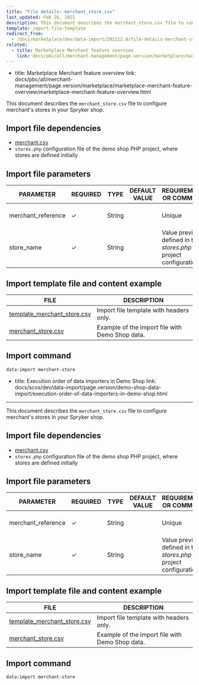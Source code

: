 ```yaml
---
title: "File details: merchant_store.csv"
last_updated: Feb 26, 2021
description: This document describes the merchant_store.csv file to configure merchant store information in your Spryker shop.
template: import-file-template
redirect_from:
  - /docs/marketplace/dev/data-import/202212.0/file-details-merchant-store.csv.html
related:
  - title: Marketplace Merchant feature overview
    link: docs/pbc/all/merchant-management/page.version/marketplace/marketplace-merchant-feature-overview/marketplace-merchant-feature-overview.html
---
```

  - title: Marketplace Merchant feature overview
    link: docs/pbc/all/merchant-management/page.version/marketplace/marketplace-merchant-feature-overview/marketplace-merchant-feature-overview.html

This document describes the `merchant_store.csv` file to configure merchant's stores in your Spryker shop.

## Import file dependencies


- [merchant.csv](/docs/pbc/all/merchant-management/{{site.version}}/marketplace/import-data/file-details-merchant.csv.html)
- `stores.php` configuration file of the demo shop PHP project, where stores are defined initially


## Import file parameters


| PARAMETER    | REQUIRED | TYPE | DEFAULT VALUE | REQUIREMENTS OR COMMENTS  | DESCRIPTION  |
| -------------- | ----------- | ----- | -------------- | ------------------------ | ----------------------- |
| merchant_reference | &check;             | String   |                   | Unique                                                       | Identifier of the merchant in the system.       |
| store_name         | &check;             | String   |                   | Value previously defined in the *stores.php* project configuration. | Store where the merchant product offer belongs. |



## Import template file and content example

| FILE   | DESCRIPTION  |
| --------------------------- | ---------------------- |
| [template_merchant_store.csv](https://spryker.s3.eu-central-1.amazonaws.com/docs/Developer+Guide/Back-End/Data+Manipulation/Data+Ingestion/Data+Import/Data+Import+Categories/Marketplace+setup/template_merchant_store.csv) | Import file template with headers only.         |
| [merchant_store.csv](https://spryker.s3.eu-central-1.amazonaws.com/docs/Developer+Guide/Back-End/Data+Manipulation/Data+Ingestion/Data+Import/Data+Import+Categories/Marketplace+setup/merchant_store.csv) | Example of the import file with Demo Shop data. |

## Import command

```bash
data:import merchant-store
```
  - title: Execution order of data importers in Demo Shop
    link: docs/scos/dev/data-import/page.version/demo-shop-data-import/execution-order-of-data-importers-in-demo-shop.html
---

This document describes the `merchant_store.csv` file to configure merchant's stores in your Spryker shop.

## Import file dependencies


- [merchant.csv](/docs/pbc/all/merchant-management/{{site.version}}/marketplace/import-data/file-details-merchant.csv.html)
- `stores.php` configuration file of the demo shop PHP project, where stores are defined initially


## Import file parameters


| PARAMETER    | REQUIRED | TYPE | DEFAULT VALUE | REQUIREMENTS OR COMMENTS  | DESCRIPTION  |
| -------------- | ----------- | ----- | -------------- | ------------------------ | ----------------------- |
| merchant_reference | &check;             | String   |                   | Unique                                                       | Identifier of the merchant in the system.       |
| store_name         | &check;             | String   |                   | Value previously defined in the *stores.php* project configuration. | Store where the merchant product offer belongs. |



## Import template file and content example

| FILE   | DESCRIPTION  |
| --------------------------- | ---------------------- |
| [template_merchant_store.csv](https://spryker.s3.eu-central-1.amazonaws.com/docs/Developer+Guide/Back-End/Data+Manipulation/Data+Ingestion/Data+Import/Data+Import+Categories/Marketplace+setup/template_merchant_store.csv) | Import file template with headers only.         |
| [merchant_store.csv](https://spryker.s3.eu-central-1.amazonaws.com/docs/Developer+Guide/Back-End/Data+Manipulation/Data+Ingestion/Data+Import/Data+Import+Categories/Marketplace+setup/merchant_store.csv) | Example of the import file with Demo Shop data. |

## Import command

```bash
data:import merchant-store
```
